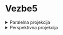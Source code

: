 # Vezbe5

<details>
  <summary> Paralelna projekcija </summary> <br>
  
  ![image](https://user-images.githubusercontent.com/45834270/100785856-8a0b0b00-3411-11eb-97b1-e6d2374bd91f.png)
</details>

<details>
  <summary> Perspektivna projekcija </summary> <br>

  ![image](https://user-images.githubusercontent.com/45834270/100785970-b9ba1300-3411-11eb-85ce-1d9b31186825.png)
  ![image](https://user-images.githubusercontent.com/45834270/100785982-bf175d80-3411-11eb-8140-c61c71b6a9c6.png)
</details>
